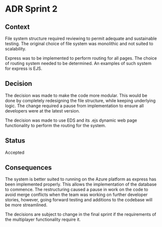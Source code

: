 # ADR Sprint 2

## Context

File system structure required reviewing to permit adequate and sustainable testing. The original choice of file system
was monolithic and not suited to scalability. 

Express was to be implemented to perform routing for all pages. The choice of routing system needed to be determined.
An examples of such system for express is EJS. 

## Decision

The decision was made to make the code more modular. This would be done by completely redesigning the file structure, while 
keeping underlying logic. The change required a pause from implementation to ensure all developers were at the latest version.

The decision was made to use EDS and its .ejs dynamic web page functionality to perform the routing for the system. 

## Status

Accepted

## Consequences

The system is better suited to running on the Azure platform as express has been implemented properly. This allows the implementation of the database
to commence. The restructuring caused a pause in work on the code to avoid merge conflicts when the team was working on 
further developer stories, however, going forward testing and additions to the codebase will be more streamlined.

The decisions are subject to change in the final sprint if the requirements of the multiplayer functionality require it. 
